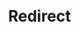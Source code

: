 ﻿---
layout: src/layouts/Redirect.astro
title: Redirect
redirect: https://octopus.com/docs/projects/steps/index
pubDate:  2023-01-01
navSearch: false
navSitemap: false
navMenu: false
---
